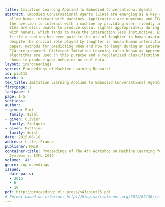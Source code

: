 ```yaml
---
title: Imitation Learning Applied to Embodied Conversational Agents
abstract: Embodied Conversational Agents (ECAs) are emerging as a key component to
  allow human interact with machines. Applications are numerous and ECAs can reduce
  the aversion to interact with a machine by providing user-friendly interfaces. Yet,
  ECAs are still unable to produce social signals appropriately during their interaction
  with humans, which tends to make the interaction less instinctive. Especially, very
  little attention has been paid to the use of laughter in human-avatar interactions
  despite the crucial role played by laughter in human-human interaction. In this
  paper, methods for predicting when and how to laugh during an interaction for an
  ECA are proposed. Different Imitation Learning (also known as Apprenticeship Learning)
  algorithms are used in this purpose and a regularized classification algorithm is
  shown to produce good behavior on real data.
layout: inproceedings
series: Proceedings of Machine Learning Research
id: piot15
month: 0
tex_title: Imitation Learning Applied to Embodied Conversational Agents
firstpage: 1
lastpage: 5
page: 1-5
sections: 
author:
- given: Piot
  family: Bilal
- given: Olivier
  family: Pietquin
- given: Matthieu
  family: Geist
date: 2015-06-18
address: Lille, France
publisher: PMLR
container-title: Proceedings of The 4th Workshop on Machine Learning for Interactive
  Systems at ICML 2015
volume: '43'
genre: inproceedings
issued:
  date-parts:
  - 2015
  - 6
  - 18
pdf: http://proceedings.mlr.press/v43/piot15.pdf
# Format based on citeproc: http://blog.martinfenner.org/2013/07/30/citeproc-yaml-for-bibliographies/
---
```


